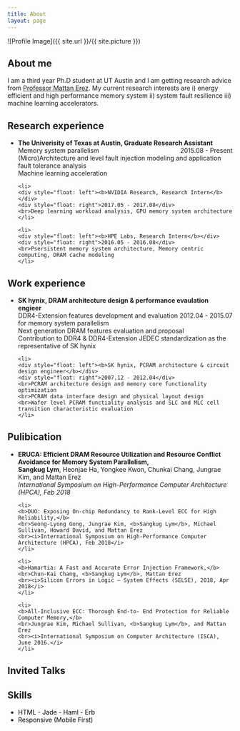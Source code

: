 ```yaml
---
title: About
layout: page
---
```

![Profile Image]({{ site.url }}/{{ site.picture }})

<h2>About me</h2>
<p>I am a third year Ph.D student at UT Austin and I am getting research advice from <a href="https://lph.ece.utexas.edu/merez/MattanErez/MattanErez"> Professor Mattan Erez</a>. My current research interests are i) energy efficient and high performance memory system ii) system fault resilience iii) machine learning accelerators.
</p>

<h2>Research experience</h2>
<ul> 
    <li>
    <div style="float: left"><b>The Univerisity of Texas at Austin, Graduate Research Assistant</b></div>
    <div style="float: right">2015.08 - Present</div>
    <br>Memory system parallelism
    <br>(Micro)Architecture and level fault injection modeling and application fault tolerance analysis
    <br>Machine learning acceleration
    </li>

    <li>
    <div style="float: left"><b>NVIDIA Research, Research Intern</b></div>
    <div style="float: right">2017.05 - 2017.08</div>
    <br>Deep learning workload analysis, GPU memory system architecture
    </li>

    <li>
    <div style="float: left"><b>HPE Labs, Research Intern</b></div>
    <div style="float: right">2016.05 - 2016.08</div>
    <br>Psersistent memory system architecture, Memory centric computing, DRAM cache modeling
    </li>
</ul>

<h2>Work experience</h2>
<ul> 
    <li>
    <div style="float: left"><b>SK hynix, DRAM architecture design & performance evaulation engieer</b></div>
    <div style="float: right">2012.04 - 2015.07</div>
    <br>DDR4-Extension features development and evaluation for memory system parallelism
    <br>Next generation DRAM features evaluation and proposal
    <br>Contribution to DDR4 & DDR4-Extension JEDEC standardization as the representative of SK hynix
    </li>

    <li>
    <div style="float: left"><b>SK hynix, PCRAM architecture & circuit design engineer</b></div>
    <div style="float: right">2007.12 - 2012.04</div>
    <br>PCRAM architecture design and memory core functionality optimization
    <br>PCRAM data interface design and physical layout design
    <br>Wafer level PCRAM functiality analysis and SLC and MLC cell transition characteristic evaluation
    </li>
</ul>

<h2>Pulibication</h2>
<ul>
    <li>
    <b>ERUCA: Efficient DRAM Resource Utilization and Resource Conflict Avoidance for Memory System Parallelism,</b>
    <br><b>Sangkug Lym</b>, Heonjae Ha, Yongkee Kwon, Chunkai Chang, Jungrae Kim, and Mattan Erez
    <br><i>International Symposium on High-Performance Computer Architecture (HPCA), Feb 2018</i>
    </li>

    <li>
    <b>DUO: Exposing On-chip Redundancy to Rank-Level ECC for High Reliability,</b>
    <br>Seong-Lyong Gong, Jungrae Kim, <b>Sangkug Lym</b>, Michael Sullivan, Howard David, and Mattan Erez
    <br><i>International Symposium on High-Performance Computer Architecture (HPCA), Feb 2018</i>
    </li>

    <li>
    <b>Hamartia: A Fast and Accurate Error Injection Framework,</b>
    <br>Chun-Kai Chang, <b>Sangkug Lym</b>, Mattan Erez
    <br><i>Silicon Errors in Logic – System Effects (SELSE), 2018, Apr 2018</i>
    </li>

    <li>
    <b>All-Inclusive ECC: Thorough End-to- End Protection for Reliable Computer Memory,</b>
    <br>Jungrae Kim, Michael Sullivan, <b>Sangkug Lym</b>, and Mattan Erez
    <br><i>International Symposium on Computer Architecture (ISCA), June 2016.</i>
    </li>
</ul>

<h2>Invited Talks</h2>

<h2>Skills</h2>
<ul class="skill-list">
    <font color="black">
	<li>HTML - Jade - Haml - Erb</li>
	<li>Responsive (Mobile First)</li>
    </font>
</ul>

